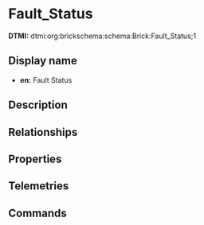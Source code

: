 # Fault_Status
**DTMI:** dtmi:org:brickschema:schema:Brick:Fault_Status;1
## Display name
- **en:** Fault Status
## Description
## Relationships
## Properties
## Telemetries
## Commands

